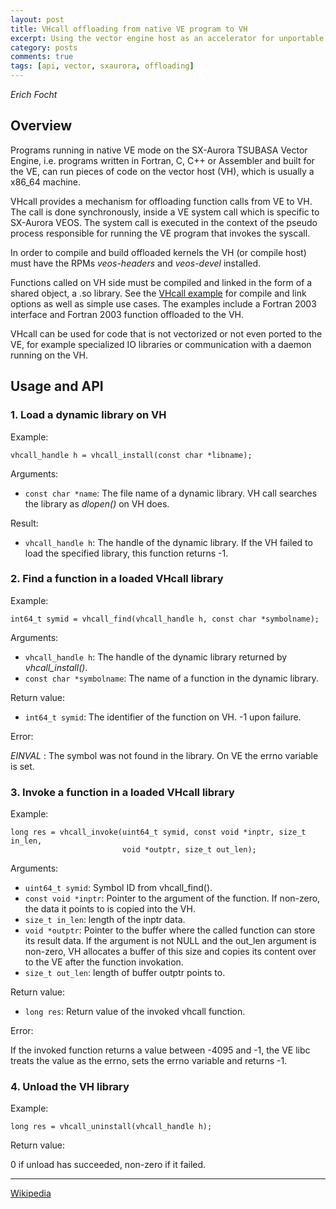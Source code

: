 ```yaml
---
layout: post
title: VHcall offloading from native VE program to VH
excerpt: Using the vector engine host as an accelerator for unportable or poorly vectorizable scalar code.
category: posts
comments: true
tags: [api, vector, sxaurora, offloading]
---
```


*Erich Focht*

## Overview

Programs running in native VE mode on the SX-Aurora TSUBASA Vector
Engine, i.e. programs written in Fortran, C, C++ or Assembler and
built for the VE, can run pieces of code on the vector host (VH),
which is usually a x86_64 machine.

VHcall provides a mechanism for offloading function calls from VE to
VH. The call is done synchronously, inside a VE system call which is
specific to SX-Aurora VEOS. The system call is executed in the context
of the pseudo process responsible for running the VE program that
invokes the syscall.

In order to compile and build offloaded kernels the VH (or compile
host) must have the RPMs *veos-headers* and *veos-devel* installed.

Functions called on VH side must be compiled and linked in the form of
a shared object, a .so library. See the [VHcall
example](https://github.com/efocht/vhcall-example) for compile and
link options as well as simple use cases. The examples include a
Fortran 2003 interface and Fortran 2003 function offloaded to the VH.

VHcall can be used for code that is not vectorized or not even ported
to the VE, for example specialized IO libraries or communication with
a daemon running on the VH.


## Usage and API

### 1. Load a dynamic library on VH

Example:
```
vhcall_handle h = vhcall_install(const char *libname);
```

Arguments:

* `const char *name`: The file name of a dynamic library. VH call searches the library as *dlopen()* on VH does.

Result:

* `vhcall_handle h`: The handle of the dynamic library. If the VH failed to load the specified library, this function returns -1.


### 2. Find a function in a loaded VHcall library

Example:
```
int64_t symid = vhcall_find(vhcall_handle h, const char *symbolname);
```

Arguments:

* `vhcall_handle h`: The handle of the dynamic library returned by *vhcall_install()*.
* `const char *symbolname`: The name of a function in the dynamic library.

Return value:

* `int64_t symid`: The identifier of the function on VH. -1 upon failure.


Error:

*EINVAL* : The symbol was not found in the library. On VE the errno variable is set.


### 3. Invoke a function in a loaded VHcall library

Example:
```
long res = vhcall_invoke(uint64_t symid, const void *inptr, size_t in_len,
                         void *outptr, size_t out_len);
```


Arguments:

* `uint64_t symid`: Symbol ID from vhcall_find().
* `const void *inptr`: Pointer to the argument of the function. If non-zero,
the data it points to is copied into the VH.
* `size_t in_len`: length of the inptr data.
* `void *outptr`: Pointer to the buffer where the called function can store
its result data. If the argument is not NULL and the out_len argument is
non-zero, VH allocates a buffer of this size and copies its content over
to the VE after the function invokation.
* `size_t out_len`: length of buffer outptr points to.


Return value:

* `long res`: Return value of the invoked vhcall function.

Error:

If the invoked function returns a value between -4095 and -1, the VE libc
treats the value as the errno, sets the errno variable and returns -1.



### 4. Unload the VH library

Example:
```
long res = vhcall_uninstall(vhcall_handle h);
```

Return value:

0 if unload has succeeded, non-zero if it failed.



---

[Wikipedia](https://en.wikipedia.org/wiki/SX-Aurora_TSUBASA)
